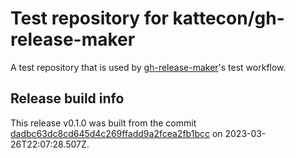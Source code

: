 # Test repository for kattecon/gh-release-maker

A test repository that is used by [gh-release-maker](https://github.com/kattecon/gh-release-maker)'s test workflow.

## Release build info

This release v0.1.0 was built from the commit [dadbc63dc8cd645d4c269ffadd9a2fcea2fb1bcc](https://github.com/kattecon/gh-release-maker-test/tree/dadbc63dc8cd645d4c269ffadd9a2fcea2fb1bcc) on 2023-03-26T22:07:28.507Z.
        